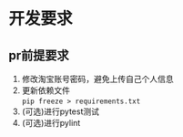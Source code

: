 # 开发要求

## pr前提要求

1. 修改淘宝账号密码，避免上传自己个人信息
2. 更新依赖文件\
   ```pip freeze > requirements.txt```
3. (可选)进行pytest测试
4. (可选)进行pylint






